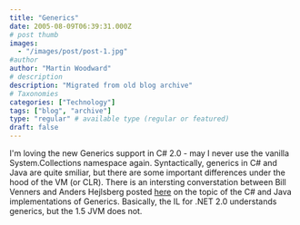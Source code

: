 ```yaml
---
title: "Generics"
date: 2005-08-09T06:39:31.000Z
# post thumb
images:
  - "/images/post/post-1.jpg"
#author
author: "Martin Woodward"
# description
description: "Migrated from old blog archive"
# Taxonomies
categories: ["Technology"]
tags: ["blog", "archive"]
type: "regular" # available type (regular or featured)
draft: false
---
```


I'm loving the new Generics support in C# 2.0 - may I never use the vanilla System.Collections namespace again.  Syntactically, generics in C# and Java are quite smiliar, but there are some important differences under the hood of the VM (or CLR).  There is an intersting converstation between Bill Venners and Anders Hejlsberg posted [here](http://www.artima.com/intv/generics2.html) on the topic of the C# and Java implementations of Generics.  Basically, the IL for .NET 2.0 understands generics, but the 1.5 JVM does not.